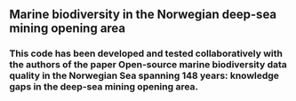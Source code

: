 ## Marine biodiversity in the Norwegian deep-sea mining opening area

### This code has been developed and tested collaboratively with the authors of the paper Open-source marine biodiversity data quality in the Norwegian Sea spanning 148 years: knowledge gaps in the deep-sea mining opening area.
